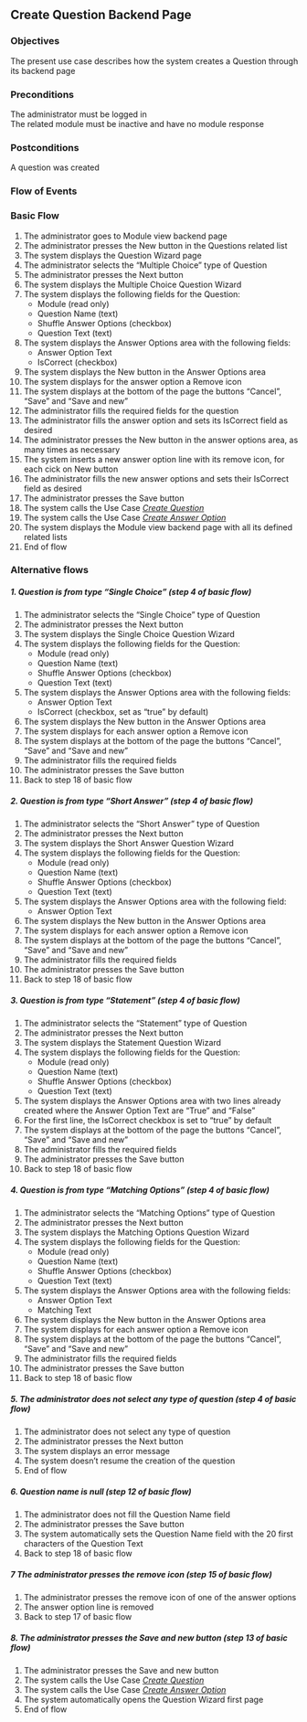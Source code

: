 ## Create Question Backend Page
 
### Objectives 
The present use case describes how the system creates a Question through its backend page
 
### Preconditions
The administrator must be logged in  
The related module must be inactive and have no module response
 
### Postconditions
A question was created
 
### Flow of Events
 
### Basic Flow
   1. The administrator goes to Module view backend page
   2. The administrator presses the New button in the Questions related list
   3. The system displays the Question Wizard page
   4. The administrator selects the “Multiple Choice” type of Question
   5. The administrator presses the Next button
   6. The system displays the Multiple Choice Question Wizard
   7. The system displays the following fields for the Question:
	    - Module (read only)
	    - Question Name (text)
	    - Shuffle Answer Options (checkbox)
	    - Question Text (text)
   8. The system displays the Answer Options area with the following fields:
	    - Answer Option Text
	    - IsCorrect (checkbox)
   9. The system displays the New button in the Answer Options area
   10. The system displays for the answer option a Remove icon
   11. The system displays at the bottom of the page the buttons “Cancel”, “Save” and “Save and new”
   12. The administrator fills the required fields for the question
   13. The administrator fills the answer option and sets its IsCorrect field as desired
   14. The administrator presses the New button in the answer options area, as many times as necessary
   15. The system inserts a new answer option line with its remove icon, for each cick on New button
   16. The administrator fills the new answer options and sets their IsCorrect field as desired
   17. The administrator presses the Save button 
   18. The system calls the Use Case [*Create Question*](https://github.com/FieloIncentiveAutomation/fieloelr/blob/feature/elrbackend/doc/UC-ELR-0005-Create%20Question.md)
   19. The system calls the Use Case [*Create Answer Option*](https://github.com/FieloIncentiveAutomation/fieloelr/blob/feature/elrbackend/doc/UC-ELR-0006-Create%20Answer%20Option.md)
   20. The system displays the Module view backend page with all its defined related lists
   21. End of flow
 
### Alternative flows
 
##### 1. Question is from type “Single Choice” (step 4 of basic flow)
   1. The administrator selects the “Single Choice” type of Question
   2. The administrator presses the Next button
   3. The system displays the Single Choice Question Wizard
   4. The system displays the following fields for the Question:
	    - Module (read only)
	    - Question Name (text)
	    - Shuffle Answer Options (checkbox)
	    - Question Text (text)
   5. The system displays the Answer Options area with the following fields:
	    - Answer Option Text
	    - IsCorrect (checkbox, set as “true” by default)
   6. The system displays the New button in the Answer Options area
   7. The system displays for each answer option a Remove icon
   8. The system displays at the bottom of the page the buttons “Cancel”, “Save” and “Save and new”
   9. The administrator fills the required fields
   10. The administrator presses the Save button 
   11. Back to step 18 of basic flow
 
##### 2. Question is from type “Short Answer” (step 4 of basic flow)
   1. The administrator selects the “Short Answer” type of Question
   2. The administrator presses the Next button
   3. The system displays the Short Answer Question Wizard
   4. The system displays the following fields for the Question:
	    - Module (read only)
	    - Question Name (text)
	    - Shuffle Answer Options (checkbox)
	    - Question Text (text)
   5. The system displays the Answer Options area with the following field:
	    - Answer Option Text
   6. The system displays the New button in the Answer Options area
   7. The system displays for each answer option a Remove icon
   8. The system displays at the bottom of the page the buttons “Cancel”, “Save” and “Save and new”
   9. The administrator fills the required fields
   10. The administrator presses the Save button 
   11. Back to step 18 of basic flow
 
##### 3. Question is from type “Statement” (step 4 of basic flow)
   1. The administrator selects the “Statement” type of Question
   2. The administrator presses the Next button
   3. The system displays the Statement Question Wizard
   4. The system displays the following fields for the Question:
	    - Module (read only)
	    - Question Name (text)
	    - Shuffle Answer Options (checkbox)
	    - Question Text (text)
   5. The system displays the Answer Options area with two lines already created where the Answer Option Text are “True” and “False”
   6. For the first line, the IsCorrect checkbox is set to “true” by default
   7. The system displays at the bottom of the page the buttons “Cancel”, “Save” and “Save and new”
   8. The administrator fills the required fields
   9. The administrator presses the Save button 
   10. Back to step 18 of basic flow
 
##### 4. Question is from type “Matching Options” (step 4 of basic flow)
   1. The administrator selects the “Matching Options” type of Question
   2. The administrator presses the Next button
   3. The system displays the Matching Options Question Wizard
   4. The system displays the following fields for the Question:
	    - Module (read only)
	    - Question Name (text)
	    - Shuffle Answer Options (checkbox)
	    - Question Text (text)
   5. The system displays the Answer Options area with the following fields:
      - Answer Option Text
      - Matching Text
   6. The system displays the New button in the Answer Options area
   7. The system displays for each answer option a Remove icon
   8. The system displays at the bottom of the page the buttons “Cancel”, “Save” and “Save and new”
   9. The administrator fills the required fields
   10. The administrator presses the Save button 
   11. Back to step 18 of basic flow
 
##### 5. The administrator does not select any type of question (step 4 of basic flow)
   1. The administrator does not select  any type of question
   2. The administrator presses the Next button
   3. The system displays an error message
   4. The system doesn’t resume the creation of the question
   5. End of flow
 
##### 6. Question name is null (step 12 of basic flow)
   1. The administrator does not fill the Question Name field
   2. The administrator presses the Save button 
   3. The system automatically sets the Question Name field with the 20 first characters of the Question Text
   4. Back to step 18 of basic flow
 
##### 7 The administrator presses the remove icon (step 15 of basic flow)
   1. The administrator presses the remove icon of one of the answer options
   2. The answer option line is removed
   3. Back to step 17 of basic flow
   
##### 8. The administrator presses the Save and new button (step 13 of basic flow)
   1. The administrator presses the Save and new button
   2. The system calls the Use Case [*Create Question*](https://github.com/FieloIncentiveAutomation/fieloelr/blob/feature/elrbackend/doc/UC-ELR-0005-Create%20Question.md)
   3. The system calls the Use Case [*Create Answer Option*](https://github.com/FieloIncentiveAutomation/fieloelr/blob/feature/elrbackend/doc/UC-ELR-0006-Create%20Answer%20Option.md)
   4. The system automatically opens the Question Wizard first page
   5. End of flow
